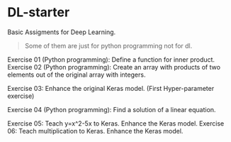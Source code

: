 # DL-starter

Basic Assigments for Deep Learning.

> Some of them are just for python programming not for dl.

Exercise 01 (Python programming): Define a function for inner product.
Exercise 02 (Python programming): Create an array with products of two elements out of the original array with integers.

Exercise 03: Enhance the original Keras model. (First Hyper-parameter exercise)

Exercise 04 (Python programming): Find a solution of a linear equation.

Exercise 05: Teach y=x^2-5x to Keras. Enhance the Keras model.
Exercise 06: Teach multiplication to Keras. Enhance the Keras model.
